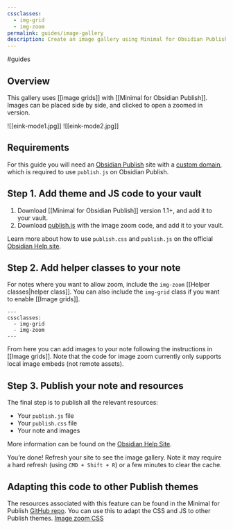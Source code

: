 ```yaml
---
cssclasses:
  - img-grid
  - img-zoom
permalink: guides/image-gallery
description: Create an image gallery using Minimal for Obsidian Publish. Images can be placed side by side, and clicked to open a zoomed in version.
---
```

#guides

## Overview

This gallery uses [[image grids]] with [[Minimal for Obsidian Publish]]. Images can be placed side by side, and clicked to open a zoomed in version.

![[eink-mode1.jpg]]
![[eink-mode2.jpg]]

## Requirements

For this guide you will need an [Obsidian Publish](https://obsidian.md/publish) site with a [custom domain](https://help.obsidian.md/Obsidian+Publish/Set+up+a+custom+domain), which is required to use `publish.js` on Obsidian Publish.

## Step 1. Add theme and JS code to your vault

1. Download [[Minimal for Obsidian Publish]] version 1.1+, and add it to your vault.
2. Download [publish.js](https://github.com/kepano/obsidian-minimal-publish/blob/master/publish.js) with the image zoom code, and add it to your vault.

Learn more about how to use `publish.css` and `publish.js` on the official [Obsidian Help site](https://help.obsidian.md/Obsidian+Publish/Customize+your+site).

## Step 2. Add helper classes to your note

For notes where you want to allow zoom, include the `img-zoom` [[Helper classes|helper class]]. You can also include the `img-grid` class if you want to enable [[Image grids]].

```
---
cssclasses:
  - img-grid
  - img-zoom
---
```

From here you can add images to your note following the instructions in [[Image grids]]. Note that the code for image zoom currently only supports local image embeds (not remote assets).

## Step 3. Publish your note and resources

The final step is to publish all the relevant resources:

- Your `publish.js` file
- Your `publish.css` file
- Your note and images

More information can be found on the [Obsidian Help Site](https://help.obsidian.md/Obsidian+Publish/Publish+and+unpublish+notes).

You’re done! Refresh your site to see the image gallery. Note it may require a hard refresh (using `CMD + Shift + R`) or a few minutes to clear the cache.

## Adapting this code to other Publish themes

The resources associated with this feature can be found in the Minimal for Publish [GitHub repo](https://github.com/kepano/obsidian-minimal-publish/tree/master). You can use this to adapt the CSS and JS to other Publish themes. [Image zoom CSS](https://github.com/kepano/obsidian-minimal-publish/blob/master/src/scss/publish/images.scss)
